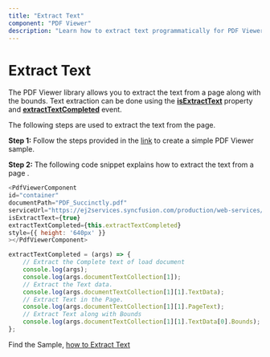 ```yaml
---
title: "Extract Text"
component: "PDF Viewer"
description: "Learn how to extract text programmatically for PDF Viewer control."
---
```


# Extract Text

The PDF Viewer library allows you to extract the text from a page along with the bounds. Text extraction can be done using the [**isExtractText**](https://ej2.syncfusion.com/react/documentation/api/pdfviewer/#isextracttext) property and [**extractTextCompleted**](https://ej2.syncfusion.com/react/documentation/api/pdfviewer/#extracttextcompleted) event.

The following steps are used to extract the text from the page.

**Step 1:** Follow the steps provided in the [link](https://ej2.syncfusion.com/react/documentation/pdfviewer/getting-started/) to create a simple PDF Viewer sample.

**Step 2:** The following code snippet explains how to extract the text from a page .

```javascript
<PdfViewerComponent
id="container"
documentPath="PDF_Succinctly.pdf"
serviceUrl="https://ej2services.syncfusion.com/production/web-services/api/pdfviewer"
isExtractText={true}
extractTextCompleted={this.extractTextCompleted}
style={{ height: '640px' }}
></PdfViewerComponent>

extractTextCompleted = (args) => {
    // Extract the Complete text of load document
    console.log(args);
    console.log(args.documentTextCollection[1]);
    // Extract the Text data.
    console.log(args.documentTextCollection[1][1].TextData);
    // Extract Text in the Page.
    console.log(args.documentTextCollection[1][1].PageText);
    // Extract Text along with Bounds
    console.log(args.documentTextCollection[1][1].TextData[0].Bounds);
};
```

Find the Sample, [how to Extract Text](https://stackblitz.com/edit/react-6v2huv?devtoolsheight=33&file=index.js)